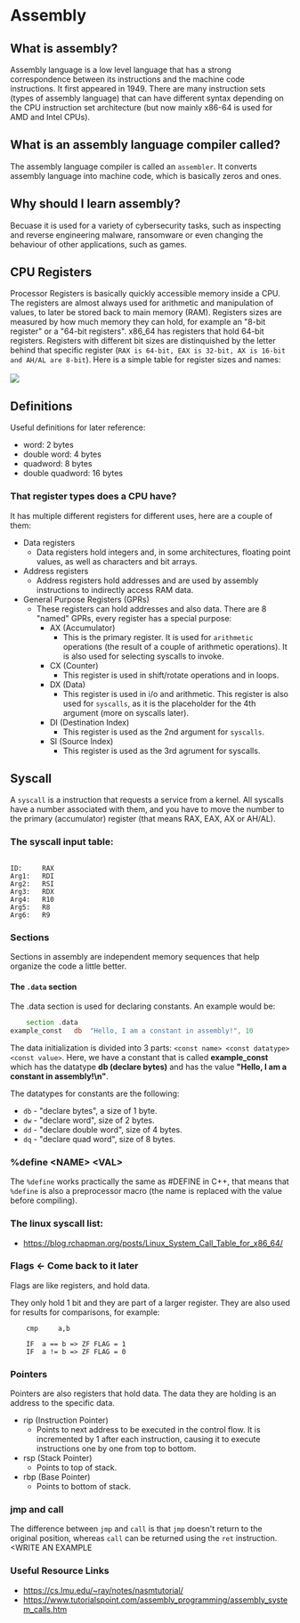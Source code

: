 # Assembly

## What is assembly?
Assembly language is a low level language that has a strong correspondence between its instructions and the machine code instructions. It first appeared in 1949. There are many instruction sets (types of assembly language) that can have different syntax depending on the CPU instruction set architecture (but now mainly x86-64 is used for AMD and Intel CPUs).

## What is an assembly language compiler called?

The assembly language compiler is called an `assembler`. It converts assembly language into machine code, which is basically zeros and ones.

## Why should I learn assembly?

Becuase it is used for a variety of cybersecurity tasks, such as inspecting and reverse engineering malware, ransomware or even changing the behaviour of other applications, such as games. 

## CPU Registers

Processor Registers is basically quickly accessible memory inside a CPU. The registers are almost always used for arithmetic and manipulation of values, to later be stored back to main memory (RAM). Registers sizes are measured by how much memory they can hold, for example an "8-bit register" or a "64-bit registers". x86_64 has registers that hold 64-bit registers. Registers with different bit sizes are distinquished by the letter behind that specific register (`RAX is 64-bit, EAX is 32-bit, AX is 16-bit and AH/AL are 8-bit`). Here is a simple table for register sizes and names:
<br>
<br>
<img src="https://i.stack.imgur.com/N0KnG.png"/>

## Definitions

Useful definitions for later reference:
- word: 2 bytes
- double word: 4 bytes
- quadword: 8 bytes
- double quadword: 16 bytes

### That register types does a CPU have?

It has multiple different registers for different uses, here are a couple of them:
- Data registers
    - Data registers hold integers and, in some architectures, floating point values, as well as characters and bit arrays.
- Address registers
    - Address registers hold addresses and are used by assembly instructions to indirectly access RAM data.
- General Purpose Registers (GPRs)
    - These registers can hold addresses and also data. There are 8 "named" GPRs, every register has a special purpose:
        - AX (Accumulator)
            - This is the primary register. It is used for `arithmetic` operations (the result of a couple of arithmetic operations). It is also used for selecting syscalls to invoke.
        - CX (Counter)
            - This register is used in shift/rotate operations and in loops.
        - DX (Data)
            - This register is used in i/o and arithmetic. This register is also used for `syscalls`, as it is the placeholder for the 4th argument (more on syscalls later).
        - DI (Destination Index)
            - This register is used as the 2nd argument for `syscalls`.
        - SI (Source Index)
            - This register is used as the 3rd agrument for syscalls.

## Syscall

A `syscall` is a instruction that requests a service from a kernel. All syscalls have a number associated with them, and you have to move the number to the primary (accumulator) register (that means RAX, EAX, AX or AH/AL). 

### The syscall input table:

```

ID:     RAX
Arg1:   RDI
Arg2:   RSI
Arg3:   RDX
Arg4:   R10
Arg5:   R8
Arg6:   R9

```

### Sections

Sections in assembly are independent memory sequences that help organize the code a little better.

#### The `.data` section

The .data section is used for declaring constants. An example would be:

```asm
	section .data
example_const	db	"Hello, I am a constant in assembly!", 10
```

The data initialization is divided into 3 parts: `<const name> <const datatype> <const value>`. Here, we have a constant that is called **example_const** which has the datatype **db (declare bytes)** and has the value **"Hello, I am a constant in assembly!\n"**.


The datatypes for constants are the following:
- `db` - "declare bytes", a size of 1 byte.
- `dw` - "declare word", size of 2 bytes.
- `dd` - "declare double word", size of 4 bytes.
- `dq` - "declare quad word", size of 8 bytes.

### %define \<NAME> \<VAL>

The `%define` works practically the same as #DEFINE in C++, that means that `%define` is also a preprocessor macro (the name is replaced with the value before compiling).

### The linux syscall list: 
- https://blog.rchapman.org/posts/Linux_System_Call_Table_for_x86_64/

### Flags <- Come back to it later

Flags are like registers, and hold data. 

They only hold 1 bit and they are part of a larger register. They are also used for results for comparisons, for example:

```
    cmp     a,b

    IF  a == b => ZF FLAG = 1
    IF  a != b => ZF FLAG = 0
```

### Pointers

Pointers are also registers that hold data. The data they are holding is an address to the specific data.

- rip (Instruction Pointer)
    - Points to next address to be executed in the control flow. It is incremented by 1 after each instruction, causing it to execute instructions one by one from top to bottom.
- rsp (Stack Pointer)
    - Points to top of stack.
- rbp (Base Pointer)
    - Points to bottom of stack.

### jmp and call

The difference between `jmp` and `call` is that `jmp` doesn't return to the original position, whereas `call` can be returned using the `ret` instruction. \<WRITE AN EXAMPLE

### Useful Resource Links
- https://cs.lmu.edu/~ray/notes/nasmtutorial/
- https://www.tutorialspoint.com/assembly_programming/assembly_system_calls.htm
